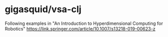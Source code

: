 # gigasquid/vsa-clj

Following examples in "An Introduction to Hyperdimensional Computing for Robotics"
https://link.springer.com/article/10.1007/s13218-019-00623-z

